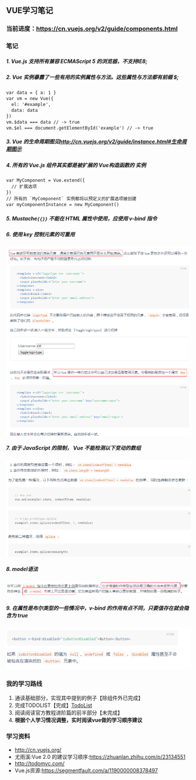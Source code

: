## VUE学习笔记

### 当前进度：<https://cn.vuejs.org/v2/guide/components.html>

### 笔记
##### 1. Vue.js 支持所有兼容 ECMAScript 5 的浏览器，不支持IE8;
##### 2. Vue 实例暴露了一些有用的实例属性与方法。这些属性与方法都有前缀 $;
```
var data = { a: 1 }
var vm = new Vue({
  el: '#example',
  data: data
})
vm.$data === data // -> true
vm.$el === document.getElementById('example') // -> true
```
##### 3. Vue 的生命周期图见<http://cn.vuejs.org/v2/guide/instance.html#生命周期图示>
##### 4. 所有的 Vue.js 组件其实都是被扩展的 Vue构造函数的 实例
```
var MyComponent = Vue.extend({
  // 扩展选项
})
// 所有的 `MyComponent` 实例都将以预定义的扩展选项被创建
var myComponentInstance = new MyComponent()
```
##### 5. Mustache`{{}}` 不能在 HTML 属性中使用，应使用 v-bind 指令
##### 6. 使用 key 控制元素的可重用
![img](asserts/reuse.png)
##### 7. 由于 JavaScript 的限制， Vue 不能检测以下变动的数组
![img](asserts/array.png)
##### 8. model语法
![img](asserts/model.png)
##### 9. 在属性是布尔类型的一些情况中，v-bind 的作用有点不同，只要值存在就会隐含为 true
![img](asserts/bind.png)


### 我的学习路线
1. 通读基础部分，实现其中提到的例子【除组件外已完成】
2. 完成TODOLIST【完成】[TodoList](https://alanzhang001.github.io/vuelearning/todolist/sites/index.html)
3. 阅读阅读官方教程进阶篇的前半部分【未完成】
4. **根据个人学习情况调整，实时阅读vue做的学习顺序建议**

### 学习资料
- <http://cn.vuejs.org/>
- 尤雨溪:Vue 2.0 的建议学习顺序:<https://zhuanlan.zhihu.com/p/23134551>
- <http://todomvc.com/>
- Vue.js资源:<https://segmentfault.com/a/1190000008378497>